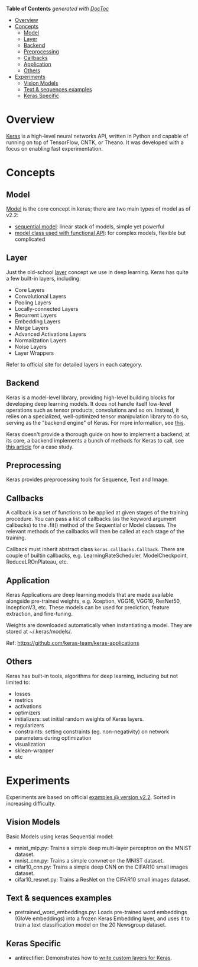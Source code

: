 <!-- START doctoc generated TOC please keep comment here to allow auto update -->
<!-- DON'T EDIT THIS SECTION, INSTEAD RE-RUN doctoc TO UPDATE -->
**Table of Contents**  *generated with [DocToc](https://github.com/thlorenz/doctoc)*

- [Overview](#overview)
- [Concepts](#concepts)
  - [Model](#model)
  - [Layer](#layer)
  - [Backend](#backend)
  - [Preprocessing](#preprocessing)
  - [Callbacks](#callbacks)
  - [Application](#application)
  - [Others](#others)
- [Experiments](#experiments)
  - [Vision Models](#vision-models)
  - [Text & sequences examples](#text--sequences-examples)
  - [Keras Specific](#keras-specific)

<!-- END doctoc generated TOC please keep comment here to allow auto update -->

# Overview

[Keras](https://keras.io/) is a high-level neural networks API, written in Python and capable of
running on top of TensorFlow, CNTK, or Theano. It was developed with a focus on enabling fast
experimentation.

# Concepts

## Model

[Model](https://github.com/keras-team/keras/blob/2.2.2/docs/templates/models/about-keras-models.md) is the core concept in keras; there are two main types of model as of v2.2:
- [sequential model](https://github.com/keras-team/keras/blob/2.2.2/docs/templates/getting-started/sequential-model-guide.md): linear stack of models, simple yet powerful
- [model class used with functional API](https://github.com/keras-team/keras/blob/2.2.2/docs/templates/getting-started/functional-api-guide.md): for complex models, flexible but complicated

## Layer

Just the old-school [layer](https://github.com/keras-team/keras/blob/2.2.2/docs/templates/layers/about-keras-layers.md)
concept we use in deep learning. Keras has quite a few built-in layers, including:
- Core Layers
- Convolutional Layers
- Pooling Layers
- Locally-connected Layers
- Recurrent Layers
- Embedding Layers
- Merge Layers
- Advanced Activations Layers
- Normalization Layers
- Noise Layers
- Layer Wrappers

Refer to official site for detailed layers in each category.

## Backend

Keras is a model-level library, providing high-level building blocks for developing deep learning
models. It does not handle itself low-level operations such as tensor products, convolutions and
so on. Instead, it relies on a specialized, well-optimized tensor manipulation library to do so,
serving as the "backend engine" of Keras. For more information, see [this](https://github.com/keras-team/keras/blob/2.2.2/docs/templates/backend.md).

Keras doesn't provide a thorough guide on how to implement a backend; at its core, a backend
implements a bunch of methods for Keras to call, see [this article](https://hackernoon.com/the-meeshkan-keras-backend-covers-100-of-the-keras-public-api-why-this-matters-8207cb601f19)
for a case study.

## Preprocessing

Keras provides preprocessing tools for Sequence, Text and Image.

## Callbacks

A callback is a set of functions to be applied at given stages of the training procedure. You can
pass a list of callbacks (as the keyword argument callbacks) to the .fit() method of the Sequential
or Model classes. The relevant methods of the callbacks will then be called at each stage of the
training.

Callback must inherit abstract class `keras.callbacks.Callback`. There are couple of builtin
callbacks, e.g. LearningRateScheduler, ModelCheckpoint, ReduceLROnPlateau, etc.

## Application

Keras Applications are deep learning models that are made available alongside pre-trained weights,
e.g. Xception, VGG16, VGG19, ResNet50, InceptionV3, etc. These models can be used for prediction,
feature extraction, and fine-tuning.

Weights are downloaded automatically when instantiating a model. They are stored at ~/.keras/models/.

Ref: https://github.com/keras-team/keras-applications

## Others

Keras has built-in tools, algorithms for deep learning, including but not limited to:
- losses
- metrics
- activations
- optimizers
- initializers: set initial random weights of Keras layers.
- regularizers
- constraints: setting constraints (eg. non-negativity) on network parameters during optimization
- visualization
- sklean-wrapper
- etc

# Experiments

Experiments are based on official [examples @ version v2.2](https://github.com/keras-team/keras/blob/2.2.2/examples).
Sorted in increasing difficulty.

## Vision Models

Basic Models using keras Sequential model:

- mnist_mlp.py: Trains a simple deep multi-layer perceptron on the MNIST dataset.
- mnist_cnn.py: Trains a simple convnet on the MNIST dataset.
- cifar10_cnn.py: Trains a simple deep CNN on the CIFAR10 small images dataset.
- cifar10_resnet.py: Trains a ResNet on the CIFAR10 small images dataset.

## Text & sequences examples

- pretrained_word_embeddings.py: Loads pre-trained word embeddings (GloVe embeddings)
  into a frozen Keras Embedding layer, and uses it to train a text classification
  model on the 20 Newsgroup dataset.

## Keras Specific

- antirectifier: Demonstrates how to [write custom layers for Keras](https://github.com/keras-team/keras/blob/2.2.2/docs/templates/layers/writing-your-own-keras-layers.md).
